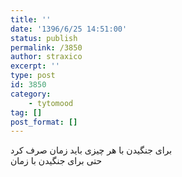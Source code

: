 ```yaml
---
title: ''
date: '1396/6/25 14:51:00'
status: publish
permalink: /3850
author: straxico
excerpt: ''
type: post
id: 3850
category:
    - tytomood
tag: []
post_format: []
---
```

برای جنگیدن با هر چیزی باید زمان صرف کرد  
حتی برای جنگیدن با زمان